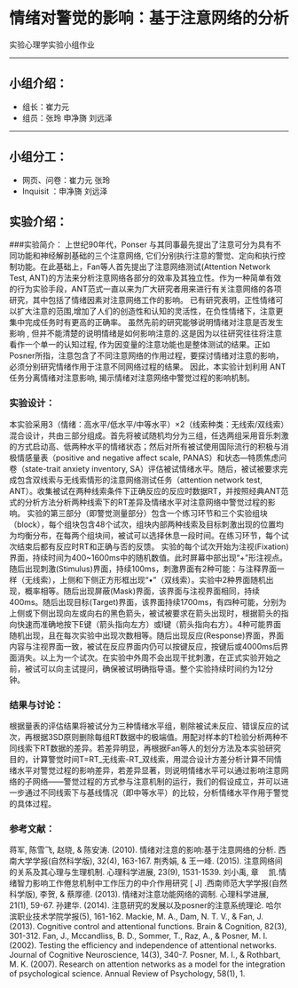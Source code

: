 # 情绪对警觉的影响：基于注意网络的分析

实验心理学实验小组作业
***
## 小组介绍：

- 组长：崔力元
- 组员：张玲 申净旖 刘远泽
***
## 小组分工：

- 网页、问卷：崔力元 张玲
- Inquisit ：申净旖 刘远泽
## 实验介绍：

###实验简介：
上世纪90年代，Ponser 与其同事最先提出了注意可分为具有不同功能和神经解剖基础的三个注意网络, 它们分别执行注意的警觉、定向和执行控制功能。在此基础上，Fan等人首先提出了注意网络测试(Attention Network Test, ANT)的方法来分析注意网络各部分的效率及其独立性。作为一种简单有效的行为实验手段，ANT范式一直以来为广大研究者用来进行有关注意网络的各项研究，其中包括了情绪因素对注意网络工作的影响。
已有研究表明，正性情绪可以扩大注意的范围,增加了人们的创造性和认知的灵活性，在负性情绪下，注意更集中完成任务时有更高的正确率。
虽然先前的研究能够说明情绪对注意是否发生影响 , 但并不能清楚的说明情绪是如何影响注意的.这是因为以往研究往往将注意看作一个单一的认知过程, 作为因变量的注意功能也是整体测试的结果。正如Posner所指，注意包含了不同注意网络的作用过程，要探讨情绪对注意的影响，必须分别研究情绪作用于注意不同网络过程的结果。
因此，本实验计划利用 ANT 任务分离情绪对注意影响, 揭示情绪对注意网络中警觉过程的影响机制。

### 实验设计：
本实验采用3（情绪：高水平/低水平/中等水平）×2（线索种类：无线索/双线索）混合设计，共由三部分组成。首先将被试随机均分为三组，任选两组采用音乐刺激的方式启动高、低两种水平的情绪状态；然后对所有被试使用国际流行的积极与消极情感量表（positive and negative affect scale, PANAS）和状态—特质焦虑问卷（state-trait anxiety inventory, SA）评估被试情绪水平。随后，被试被要求完成包含双线索与无线索情形的注意网络测试任务（attention network test, ANT）。收集被试在两种线索条件下正确反应的反应时数据RT，并按照经典ANT范式的分析方法分析两种线索下的RT差异及情绪水平对注意网络中警觉过程的影响。
实验的第三部分（即警觉测量部分）包含一个练习环节和三个实验组块（block），每个组块包含48个试次，组块内部两种线索及目标刺激出现的位置均为均衡分布，在每两个组块间，被试可以选择休息一段时间。在练习环节，每个试次结束后都有反应时RT和正确与否的反馈。
实验的每个试次开始为注视(Fixation)界面，持续时间为400~1600ms中的随机数值。此时屏幕中部出现“+”形注视点。随后出现刺激(Stimulus)界面，持续100ms，刺激界面有2种可能：与注释界面一样（无线索），上侧和下侧正方形框出现“•”（双线索）。实验中2种界面随机出现，概率相等。随后出现屏蔽(Mask)界面，该界面与注视界面相同，持续400ms。随后出现目标(Target)界面，该界面持续1700ms，有四种可能，分别为上侧或下侧出现向左或向右的黑色箭头，被试被要求在箭头出现时，根据箭头的指向快速而准确地按下E键（箭头指向左方）或I键（箭头指向右方）。4种可能界面随机出现，且在每次实验中出现次数相等。随后出现反应(Response)界面，界面内容与注视界面一致，被试在反应界面内仍可以按键反应，按键后或4000ms后界面消失。以上为一个试次。在实验中外周不会出现干扰刺激，在正式实验开始之前，被试可以向主试提问，确保被试明确指导语。整个实验持续时间约为12分钟。

### 结果与讨论：
根据量表的评估结果将被试分为三种情绪水平组，剔除被试未反应、错误反应的试次，再根据3SD原则删除每组RT数据中的极端值。用配对样本的T检验分析两种不同线索下RT数据的差异。若差异明显，再根据Fan等人的划分方法及本实验研究目的，计算警觉时间T=RT_无线索-RT_双线索，用混合设计方差分析计算不同情绪水平对警觉过程的影响差异，若差异显著，则说明情绪水平可以通过影响注意网络的子网络——警觉过程的方式参与注意机制的运行，我们的假设成立，并可以进一步通过不同线索下与基线情况（即中等水平）的比较，分析情绪水平作用于警觉的具体过程。

### 参考文献：
蒋军, 陈雪飞, 赵晓, & 陈安涛. (2010). 情绪对注意的影响:基于注意网络的分析. 西南大学学报(自然科学版), 32(4), 163-167.
荆秀娟, & 王一峰. (2015). 注意网络间的关系及其心理与生理机制. 心理科学进展, 23(9), 1531-1539.
刘小禹, 章　 凯.情绪智力影响工作倦怠机制中工作压力的中介作用研究 [ J] .西南师范大学学报(自然科学版),
李贺, & 蔡厚德. (2013). 情绪对注意功能网络的调制. 心理科学进展, 21(1), 59-67.
孙建华. (2014). 注意研究的发展以及posner的注意系统理论. 哈尔滨职业技术学院学报(5), 161-162.
Mackie, M. A., Dam, N. T. V., & Fan, J. (2013). Cognitive control and attentional functions. Brain & Cognition, 82(3), 301-312.
Fan, J., Mccandliss, B. D., Sommer, T., Raz, A., & Posner, M. I. (2002). Testing the efficiency and independence of attentional networks. Journal of Cognitive Neuroscience, 14(3), 340-7.
Posner, M. I., & Rothbart, M. K. (2007). Research on attention networks as a model for the integration of psychological science. Annual Review of Psychology, 58(1), 1.
